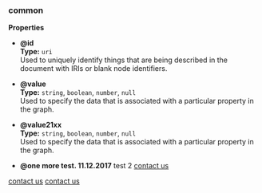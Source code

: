 
###  common  
**Properties**  

  *  **@id**  
**Type:** `uri`    
 Used to uniquely identify things that are being described in the document with IRIs or blank node identifiers.
  
  *  **@value**  
**Type:** `string`, `boolean`, `number`, `null`  
 Used to specify the data that is associated with a particular property in the graph.
 
  *  **@value21xx**  
**Type:** `string`, `boolean`, `number`, `null`  
 Used to specify the data that is associated with a particular property in the graph.
  
  *  **@one more test. 11.12.2017** test 2
 [contact us](mailto:stockapis@adobe.com?subject=[adobe])
 
 [contact us](mailto:Grp-AdobeStockPartnerships@adobe.com?subject=[Adobe])
 [contact us](mailto:Grp-AdobeStockPartnerships@adobe.com?subject=[Adobe%20I/O]%20Stock%20demo%20account%20access)
  
